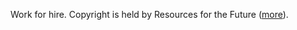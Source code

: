 Work for hire. Copyright is held by Resources for the Future ([more](http://www.rff.org/about/terms-and-conditions-use#copyright)).